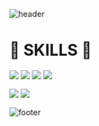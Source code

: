 ![header](https://capsule-render.vercel.app/api?type=Waving&color=0:3494E6,100:EC6EAD&height=300&section=header&text=YUHAPARK&fontSize=90)

# 🚀 SKILLS 🚀

<img src="https://img.shields.io/badge/HTML5-E34F26?style=for-the-badge&logo=HTML5&logoColor=white"> <img src="https://img.shields.io/badge/CSS3-1572B6?style=for-the-badge&logo=CSS3&logoColor=white"> <img src="https://img.shields.io/badge/JavaScript-F7DF1E?style=for-the-badge&logo=JavaScript&logoColor=white"> <img src="https://img.shields.io/badge/React-61DAFB?style=for-the-badge&logo=React&logoColor=white"> 

<img src="https://img.shields.io/badge/Node.js-339933?style=for-the-badge&logo=Node.js&logoColor=white"> <img src="https://img.shields.io/badge/styled-components-DB7093?style=for-the-badge&logo=styled-components&logoColor=white">

![footer](https://capsule-render.vercel.app/api?type=Waving&color=0:3494E6,100:EC6EAD&height=300&section=footer)
